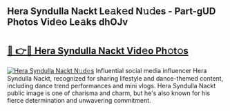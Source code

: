 ## Hera Syndulla Nackt Le𝚊k𝚎d N𝚞𝚍es - Part-gUD Photos Vid𝚎o Le𝚊ks dhOJv

# <h2><a href="http://fb5upj.evod.top/?m=Hera+Syndulla+Nackt">🔗 👉🔴 Hera Syndulla Nackt Vid𝚎o Ph𝚘t𝚘s</a></h2>

[![Hera Syndulla Nackt N𝚞d𝚎s](https://i.imgur.com/8V9OHl7.gif)](http://fb5upj.evod.top/?m=Hera+Syndulla+Nackt)
Influential social media influencer Hera Syndulla Nackt, recognized for sharing lifestyle and dance-themed content, including dance trend performances and mini vlogs. Hera Syndulla Nackt public image is one of charisma and charm, but he's also known for his fierce determination and unwavering commitment. 
